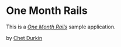 # One Month Rails

This is a [*One Month Rails*](http://onemonth.com) sample application.

by [Chet Durkin](http://twitter.com/chestoncd)